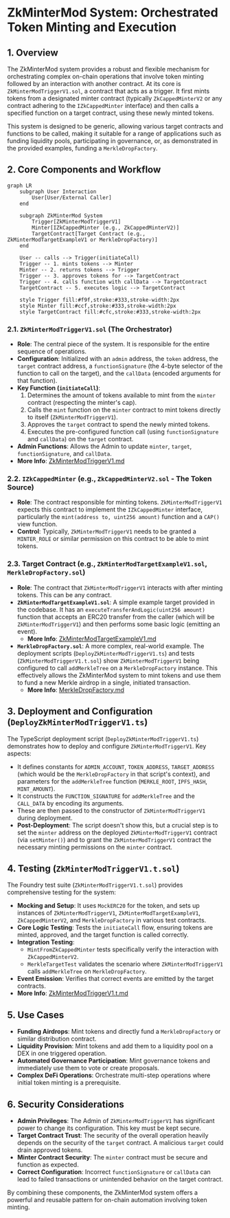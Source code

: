# ZkMinterMod System: Orchestrated Token Minting and Execution

## 1. Overview

The ZkMinterMod system provides a robust and flexible mechanism for orchestrating complex on-chain operations that involve token minting followed by an interaction with another contract. At its core is `ZkMinterModTriggerV1.sol`, a contract that acts as a trigger. It first mints tokens from a designated minter contract (typically `ZkCappedMinterV2` or any contract adhering to the `IZkCappedMinter` interface) and then calls a specified function on a target contract, using these newly minted tokens.

This system is designed to be generic, allowing various target contracts and functions to be called, making it suitable for a range of applications such as funding liquidity pools, participating in governance, or, as demonstrated in the provided examples, funding a `MerkleDropFactory`.

## 2. Core Components and Workflow

```mermaid
graph LR
    subgraph User Interaction
        User[User/External Caller]
    end

    subgraph ZkMinterMod System
        Trigger[ZkMinterModTriggerV1]
        Minter[IZkCappedMinter (e.g., ZkCappedMinterV2)]
        TargetContract[Target Contract (e.g., ZkMinterModTargetExampleV1 or MerkleDropFactory)]
    end

    User -- calls --> Trigger(initiateCall)
    Trigger -- 1. mints tokens --> Minter
    Minter -- 2. returns tokens --> Trigger
    Trigger -- 3. approves tokens for --> TargetContract
    Trigger -- 4. calls function with callData --> TargetContract
    TargetContract -- 5. executes logic --> TargetContract

    style Trigger fill:#f9f,stroke:#333,stroke-width:2px
    style Minter fill:#ccf,stroke:#333,stroke-width:2px
    style TargetContract fill:#cfc,stroke:#333,stroke-width:2px
```

### 2.1. `ZkMinterModTriggerV1.sol` (The Orchestrator)
- **Role**: The central piece of the system. It is responsible for the entire sequence of operations.
- **Configuration**: Initialized with an `admin` address, the `token` address, the `target` contract address, a `functionSignature` (the 4-byte selector of the function to call on the target), and the `callData` (encoded arguments for that function).
- **Key Function (`initiateCall`)**: 
    1. Determines the amount of tokens available to mint from the `minter` contract (respecting the minter's cap).
    2. Calls the `mint` function on the `minter` contract to mint tokens directly to itself (`ZkMinterModTriggerV1`).
    3. Approves the `target` contract to spend the newly minted tokens.
    4. Executes the pre-configured function call (using `functionSignature` and `callData`) on the `target` contract.
- **Admin Functions**: Allows the Admin to update `minter`, `target`, `functionSignature`, and `callData`.
- **More Info**: [ZkMinterModTriggerV1.md](./src/ZkMinterModTriggerV1.md)

### 2.2. `IZkCappedMinter` (e.g., `ZkCappedMinterV2.sol` - The Token Source)
- **Role**: The contract responsible for minting tokens. `ZkMinterModTriggerV1` expects this contract to implement the `IZkCappedMinter` interface, particularly the `mint(address to, uint256 amount)` function and a `CAP()` view function.
- **Control**: Typically, `ZkMinterModTriggerV1` needs to be granted a `MINTER_ROLE` or similar permission on this contract to be able to mint tokens.

### 2.3. Target Contract (e.g., `ZkMinterModTargetExampleV1.sol`, `MerkleDropFactory.sol`)
- **Role**: The contract that `ZkMinterModTriggerV1` interacts with after minting tokens. This can be any contract.
- **`ZkMinterModTargetExampleV1.sol`**: A simple example target provided in the codebase. It has an `executeTransferAndLogic(uint256 amount)` function that accepts an ERC20 transfer from the caller (which will be `ZkMinterModTriggerV1`) and then performs some basic logic (emitting an event).
    - **More Info**: [ZkMinterModTargetExampleV1.md](./src/ZkMinterModTargetExampleV1.md)
- **`MerkleDropFactory.sol`**: A more complex, real-world example. The deployment scripts (`DeployZkMinterModTriggerV1.ts`) and tests (`ZkMinterModTriggerV1.t.sol`) show `ZkMinterModTriggerV1` being configured to call `addMerkleTree` on a `MerkleDropFactory` instance. This effectively allows the ZkMinterMod system to mint tokens and use them to fund a new Merkle airdrop in a single, initiated transaction.
    - **More Info**: [MerkleDropFactory.md](./docs/MerkleDropFactory.md)

## 3. Deployment and Configuration (`DeployZkMinterModTriggerV1.ts`)

The TypeScript deployment script (`DeployZkMinterModTriggerV1.ts`) demonstrates how to deploy and configure `ZkMinterModTriggerV1`. Key aspects:
- It defines constants for `ADMIN_ACCOUNT`, `TOKEN_ADDRESS`, `TARGET_ADDRESS` (which would be the `MerkleDropFactory` in that script's context), and parameters for the `addMerkleTree` function (`MERKLE_ROOT`, `IPFS_HASH`, `MINT_AMOUNT`).
- It constructs the `FUNCTION_SIGNATURE` for `addMerkleTree` and the `CALL_DATA` by encoding its arguments.
- These are then passed to the constructor of `ZkMinterModTriggerV1` during deployment.
- **Post-Deployment**: The script doesn't show this, but a crucial step is to set the `minter` address on the deployed `ZkMinterModTriggerV1` contract (via `setMinter()`) and to grant the `ZkMinterModTriggerV1` contract the necessary minting permissions on the `minter` contract.

## 4. Testing (`ZkMinterModTriggerV1.t.sol`)

The Foundry test suite (`ZkMinterModTriggerV1.t.sol`) provides comprehensive testing for the system:
- **Mocking and Setup**: It uses `MockERC20` for the token, and sets up instances of `ZkMinterModTriggerV1`, `ZkMinterModTargetExampleV1`, `ZkCappedMinterV2`, and `MerkleDropFactory` in various test contracts.
- **Core Logic Testing**: Tests the `initiateCall` flow, ensuring tokens are minted, approved, and the target function is called correctly.
- **Integration Testing**: 
    - `MintFromZkCappedMinter` tests specifically verify the interaction with `ZkCappedMinterV2`.
    - `MerkleTargetTest` validates the scenario where `ZkMinterModTriggerV1` calls `addMerkleTree` on `MerkleDropFactory`.
- **Event Emission**: Verifies that correct events are emitted by the target contracts.
- **More Info**: [ZkMinterModTriggerV1.t.md](./test/ZkMinterModTriggerV1.t.md)

## 5. Use Cases
- **Funding Airdrops**: Mint tokens and directly fund a `MerkleDropFactory` or similar distribution contract.
- **Liquidity Provision**: Mint tokens and add them to a liquidity pool on a DEX in one triggered operation.
- **Automated Governance Participation**: Mint governance tokens and immediately use them to vote or create proposals.
- **Complex DeFi Operations**: Orchestrate multi-step operations where initial token minting is a prerequisite.

## 6. Security Considerations
- **Admin Privileges**: The Admin of `ZkMinterModTriggerV1` has significant power to change its configuration. This key must be kept secure.
- **Target Contract Trust**: The security of the overall operation heavily depends on the security of the `target` contract. A malicious `target` could drain approved tokens.
- **Minter Contract Security**: The `minter` contract must be secure and function as expected.
- **Correct Configuration**: Incorrect `functionSignature` or `callData` can lead to failed transactions or unintended behavior on the target contract.

By combining these components, the ZkMinterMod system offers a powerful and reusable pattern for on-chain automation involving token minting.
